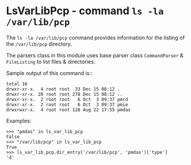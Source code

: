 LsVarLibPcp - command ``ls -la /var/lib/pcp``
=============================================

The ``ls -la /var/lib/pcp`` command provides information for the listing of the ``/var/lib/pcp`` directory.

The parsers class in this module uses base parser class
``CommandParser`` & ``FileListing`` to list files & directories.

Sample output of this command is::

    total 16
    drwxr-xr-x.  4 root root  33 Dec 15 08:12 .
    drwxr-xr-x. 20 root root 278 Dec 15 08:12 ..
    drwxr-xr-x.  2 root root   6 Oct  3 09:37 pmcd
    drwxr-xr-x.  2 root root   6 Oct  3 09:37 pmie
    drwxrwxr-x.  4 root root 128 Aug 22 17:55 pmdas

Examples:

    >>> "pmdas" in ls_var_lib_pcp
    False
    >>> "/var/lib/pcp" in ls_var_lib_pcp
    True
    >>> ls_var_lib_pcp.dir_entry('/var/lib/pcp', 'pmdas')['type']
    'd'